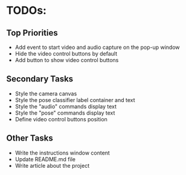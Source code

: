 # TODOs:

## Top Priorities

-   Add event to start video and audio capture on the pop-up window
-   Hide the video control buttons by default
-   Add button to show video control buttons

## Secondary Tasks

-   Style the camera canvas
-   Style the pose classifier label container and text
-   Style the "audio" commands display text
-   Style the "pose" commands display text
-   Define video control buttons position

## Other Tasks

-   Write the instructions window content
-   Update README.md file
-   Write article about the project

